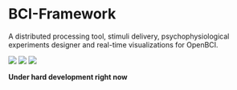 # BCI-Framework

A distributed processing tool, stimuli delivery, psychophysiological experiments designer and real-time visualizations for OpenBCI.

![](images/Screenshot_20200817_204616.png)
![](images/Peek_2020-08-17_20-58.gif)
![](images/Peek_2020-08-17_20-54.gif)

**Under hard development right now**
